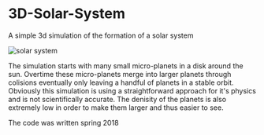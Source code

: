 # 3D-Solar-System
A simple 3d simulation of the formation of a solar system

![solar system](https://i.imgur.com/jwey5UE.png)

The simulation starts with many small micro-planets in a disk around the sun. Overtime these micro-planets merge into larger planets through colisions eventually only leaving a handful of planets in a stable orbit. Obviously this simulation is using a straightforward approach for it's physics and is not scientifically accurate. The denisity of the planets is also extremely low in order to make them larger and thus easier to see.

The code was written spring 2018

